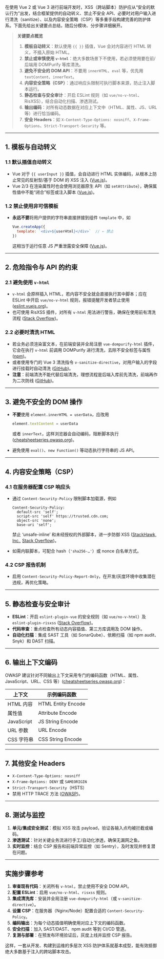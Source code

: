 在使用 Vue 2 或 Vue 3 进行前端开发时，XSS（跨站脚本）防护应从“安全的默认行为”出发，结合框架提供的自动转义、禁止不安全 API、必要时对用户输入进行清洗（sanitize）、以及内容安全策略（CSP）等多重手段构建完善的防护体系。下面先给出关键要点总结，随后分模块、分步骤详细展开。

> **关键要点概览**
>
> 1. **模板自动转义**：默认使用 `{{ }}` 插值，Vue 会对内容进行 HTML 转义，不插入原始 HTML。
> 2. **禁止或审慎使用 `v-html`**：绝大多数场景下不使用，若必须使用要在前/后端用 DOMPurify 等库清洗。
> 3. **避免不安全的 DOM API**：不要用 `innerHTML`、`eval` 等，优先用 `textContent`、`innerText`。
> 4. **内容安全策略（CSP）**：通过响应头限制可执行脚本来源，防止注入脚本运行。
> 5. **静态检查与安全审计**：开启 ESLint 规则（如 `vue/no-v-html`、RisXSS），结合自动化扫描、渗透测试。
> 6. **输出编码**：对所有动态数据在对应上下文中（HTML、属性、JS、URL 等）进行恰当编码。
> 7. **安全 Headers**：如 `X-Content-Type-Options: nosniff`、`X-Frame-Options`、`Strict-Transport-Security` 等。

---

## 1. 模板与自动转义

### 1.1 默认插值自动转义

* Vue 对于 `{{ userInput }}` 插值，会自动进行 HTML 实体编码，从根本上防止常见的反射型/基于 DOM 的 XSS 注入 ([Vue.js][1])。
* Vue 2/3 在渲染属性时也会使用浏览器原生 API（如 `setAttribute`），确保属性值中不能“闭合”标签或注入脚本 ([Vue.js][2])。

### 1.2 禁止使用非可信模板

* **永远不要**将用户提供的字符串直接拼接到组件 `template` 中，如

  ```js
  Vue.createApp({
    template: `<div>${userHtml}</div>`  // ← 禁止
  })
  ```

  这相当于运行任意 JS 严重泄露安全保障 ([Vue.js][1])。

---

## 2. 危险指令与 API 的约束

### 2.1 避免使用 `v-html`

* `v-html` 会原样插入 HTML，若内容不安全就会直接执行其中脚本；应在 ESLint 中开启 `vue/no-v-html` 规则，报错提醒开发者禁止使用 ([eslint.vuejs.org][3])。
* 也可使用 RisXSS 插件，对所有 `v-html` 用法进行警告，确保在使用前有清洗流程 ([Stack Overflow][4])。

### 2.2 必要时清洗 HTML

* 若业务必须渲染富文本，在前端安装并全局注册 `vue-dompurify-html` 插件，它会在执行 `v-html` 前调用 DOMPurify 进行清洗，去除不安全标签与属性 ([npm][5])。
* 或者使用专门的 Vue 3 清洗指令 `v-sanitize-directive`，对用户输入的字段进行挂载时自动清洗 ([GitHub][6])。
* **注意**：前端清洗不能代替后端清洗，理想流程是后端入库前先清洗，前端再作为二次防线 ([GitHub][7])。

---

## 3. 避免不安全的 DOM 操作

* **不要**使用 `element.innerHTML = userData`，应改用

  ```js
  element.textContent = userData
  ```

  或者 `innerText`，这样浏览器会自动编码，阻断脚本执行 ([cheatsheetseries.owasp.org][8])。
* 避免使用 `eval()`、`new Function()` 等动态执行字符串的 JS API。

---

## 4. 内容安全策略（CSP）

### 4.1 在服务器配置 CSP 响应头

* 通过 `Content-Security-Policy` 限制脚本加载源，例如

  ```
  Content-Security-Policy:
    default-src 'self';
    script-src 'self' https://trusted.cdn.com;
    object-src 'none';
    base-uri 'self';
  ```

  禁止 ‘unsafe-inline’ 和未经授权的外部脚本，进一步防御 XSS ([StackHawk, Inc.][9], [Stack Overflow][10])。
* 如需内联脚本，可配合 hash（`'sha256-…'`）或 nonce 白名单方式。

### 4.2 CSP 报告机制

* 启用 `Content-Security-Policy-Report-Only`，在开发/灰度环境中收集潜在违规，再优化策略。

---

## 5. 静态检查与安全审计

* **ESLint**：开启 `eslint-plugin-vue` 的安全规则（如 `vue/no-v-html`）及 `eslint-plugin-risxss` ([Stack Overflow][4])。
* **代码审查**：重点检查所有动态内容插值、第三方库调用及 DOM 操作。
* **自动化扫描**：集成 SAST 工具（如 SonarQube）、依赖扫描（如 npm audit、Snyk）和 DAST 扫描。

---

## 6. 输出上下文编码

OWASP 建议针对不同输出上下文采用专门的编码函数（HTML、属性、JavaScript、URL、CSS 等）([cheatsheetseries.owasp.org][11])：

| 上下文        | 示例编码函数             |
| ---------- | ------------------ |
| HTML 内容    | HTML Entity Encode |
| 属性值        | Attribute Encode   |
| JavaScript | JS String Encode   |
| URL 参数     | URL Encode         |
| CSS 字符串    | CSS String Encode  |

---

## 7. 其他安全 Headers

* `X-Content-Type-Options: nosniff`
* `X-Frame-Options: DENY` 或 `SAMEORIGIN`
* `Strict-Transport-Security`（HSTS）
* 禁用 HTTP TRACE 方法 ([OWASP][12])。

---

## 8. 测试与监控

1. **单元/集成安全测试**：模拟 XSS 攻击 payload，验证各输入点均被拦截或编码。
2. **渗透测试**：针对关键业务流进行手工/自动化渗透，确保无漏网之鱼。
3. **实时监控**：结合 CSP 报告和前端异常监控（如 Sentry），及时发现并修复潜在问题。

---

## 实施步骤参考

1. **审查现有代码**：关闭所有 `v-html`，禁止使用不安全 DOM API。
2. **配置 ESLint**：启用 `vue/no-v-html`、`risxss` 规则。
3. **集成清洗库**：安装并全局注册 `vue-dompurify-html`（或 `v-sanitize-directive`）。
4. **设置 CSP**：在服务器（Nginx/Node）配置合适的 `Content-Security-Policy`。
5. **编码输出**：为每个动态插值明确使用对应上下文的编码函数。
6. **安全扫描**：加入 SAST/DAST、npm audit 等到 CI/CD 管道。
7. **复测与部署**：在预发布环境验证后，灰度上线并监控 CSP 报告。

这样，一套从开发、构建到运维的多层次 XSS 防护体系就基本成型，能有效抵御绝大多数基于注入的跨站脚本攻击。

[1]: https://vuejs.org/guide/best-practices/security?utm_source=chatgpt.com "Security | Vue.js"
[2]: https://v2.vuejs.org/v2/guide/security?utm_source=chatgpt.com "Security — Vue.js"
[3]: https://eslint.vuejs.org/rules/no-v-html.html?utm_source=chatgpt.com "vue/no-v-html"
[4]: https://stackoverflow.com/questions/60842158/vuejs-v-html-data-binding-of-html-data-against-eslint-rule?utm_source=chatgpt.com "Vuejs: V-HTML data binding of html data against eslint rule"
[5]: https://www.npmjs.com/package/vue-dompurify-html?utm_source=chatgpt.com "vue-dompurify-html - NPM"
[6]: https://github.com/mustafadalga/sanitize?utm_source=chatgpt.com "This is a Vue 3 directive for sanitizing input fields using DOMPurify."
[7]: https://github.com/orgs/vuejs/discussions/6386?utm_source=chatgpt.com "I need help, they say v-html is not safe, but how would I render posts ..."
[8]: https://cheatsheetseries.owasp.org/cheatsheets/DOM_based_XSS_Prevention_Cheat_Sheet.html?utm_source=chatgpt.com "DOM based XSS Prevention - OWASP Cheat Sheet Series"
[9]: https://www.stackhawk.com/blog/vue-content-security-policy-guide-what-it-is-and-how-to-enable-it/?utm_source=chatgpt.com "Vue Content Security Policy Guide: What It Is and How to Enable It"
[10]: https://stackoverflow.com/questions/61224438/how-to-add-csp-header-content-security-policy-to-vuejs-app?utm_source=chatgpt.com "How to add CSP header (Content-Security-Policy) to vuejs app?"
[11]: https://cheatsheetseries.owasp.org/cheatsheets/Cross_Site_Scripting_Prevention_Cheat_Sheet.html?utm_source=chatgpt.com "Cross Site Scripting Prevention - OWASP Cheat Sheet Series"
[12]: https://owasp.org/www-community/attacks/xss/?utm_source=chatgpt.com "Cross Site Scripting (XSS) - OWASP Foundation"
